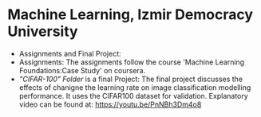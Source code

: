 # Machine Learning, Izmir Democracy University          

* Assignments and Final Project:
* Assignments: The assignments follow the course 'Machine Learning Foundations:Case Study' on coursera.
* _"CIFAR-100" Folder_ is a final Project: The final project discusses the effects of chanigne the learning rate on image classification modelling performance. It uses the CIFAR100 dataset for validation. Explanatory video can be found at: https://youtu.be/PnNBh3Dm4o8 
  
  
